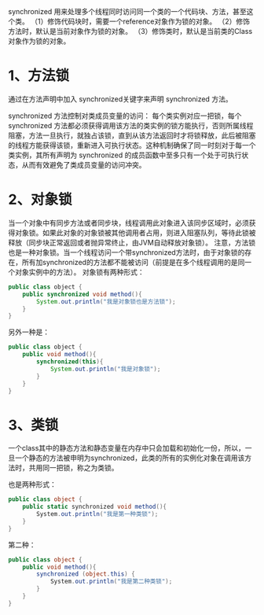 synchronized 用来处理多个线程同时访问同一个类的一个代码块、方法，甚至这个类。
 （1）修饰代码块时，需要一个reference对象作为锁的对象。
 （2）修饰方法时，默认是当前对象作为锁的对象。
 （3）修饰类时，默认是当前类的Class对象作为锁的对象。

#  **1、方法锁**

 通过在方法声明中加入 synchronized关键字来声明 synchronized 方法。

synchronized 方法控制对类成员变量的访问：
 每个类实例对应一把锁，每个 synchronized 方法都必须获得调用该方法的类实例的锁方能执行，否则所属线程阻塞，方法一旦执行，就独占该锁，直到从该方法返回时才将锁释放，此后被阻塞的线程方能获得该锁，重新进入可执行状态。这种机制确保了同一时刻对于每一个类实例，其所有声明为 synchronized 的成员函数中至多只有一个处于可执行状态，从而有效避免了类成员变量的访问冲突。

# **2、对象锁**

 当一个对象中有同步方法或者同步块，线程调用此对象进入该同步区域时，必须获得对象锁。如果此对象的对象锁被其他调用者占用，则进入阻塞队列，等待此锁被释放（同步块正常返回或者抛异常终止，由JVM自动释放对象锁）。
 注意，方法锁也是一种对象锁。当一个线程访问一个带synchronized方法时，由于对象锁的存在，所有加synchronized的方法都不能被访问（前提是在多个线程调用的是同一个对象实例中的方法）。
 对象锁有两种形式：

```java
public class object {
    public synchronized void method(){
        System.out.println("我是对象锁也是方法锁");
    }
}
```

另外一种是：

```java
public class object {
    public void method(){
        synchronized(this){
            System.out.println("我是对象锁");
        }
    }
}
```

# **3、类锁**

一个class其中的静态方法和静态变量在内存中只会加载和初始化一份，所以，一旦一个静态的方法被申明为synchronized，此类的所有的实例化对象在调用该方法时，共用同一把锁，称之为类锁。

也是两种形式：

```csharp
public class object {
    public static synchronized void method(){
        System.out.println("我是第一种类锁");
    }
}
```

第二种：

```csharp
public class object {
    public void method(){
        synchronized (object.this) {
            System.out.println("我是第二种类锁");
        }
    }
}
```

